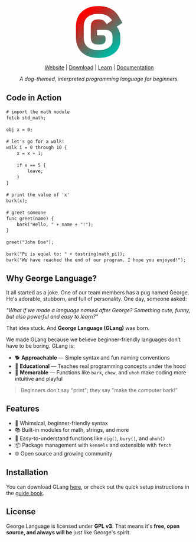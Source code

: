 <div align="center">
  <picture>
    <img
         src="assets/george_language_icon.svg"
         width="25%">
  </picture>

[Website](https://george-language.github.io/) | [Download](https://george-language.github.io/install/) | [Learn](https://george-language.github.io/book/) | [Documentation](https://george-language.github.io/docs/)

_A dog-themed, interpreted programming language for beginners._
</div>

## Code in Action

```
# import the math module
fetch std_math;

obj x = 0;

# let's go for a walk!
walk i = 0 through 10 {
    x = x + 1;

    if x == 5 {
        leave;
    }
}

# print the value of 'x'
bark(x);

# greet someone
func greet(name) {
    bark("Hello, " + name + "!");
}

greet("John Doe");

bark("Pi is equal to: " + tostring(math_pi));
bark("We have reached the end of our program. I hope you enjoyed!");
```

## Why George Language?

It all started as a joke. One of our team members has a pug named George. He's adorable, stubborn, and full of personality. One day, someone asked:

_"What if we made a language named after George? Something cute, funny, but also powerful and easy to learn?"_

That idea stuck. And **George Language (GLang)** was born.

We made GLang because we believe beginner-friendly languages don’t have to be boring. GLang is:

- 🐕 **Approachable** — Simple syntax and fun naming conventions
- 🧠 **Educational** — Teaches real programming concepts under the hood
- 🎉 **Memorable** — Functions like `bark`, `chew`, and `uhoh` make coding more intuitive and playful

> Beginners don't say "print"; they say "make the computer bark!"

## Features

- 🐶 Whimsical, beginner-friendly syntax
- 📚 Built-in modules for math, strings, and more
- 💬 Easy-to-understand functions like `dig()`, `bury()`, and `uhoh()`
- 📦 Package management with `kennels` and extensible with `fetch`
- 🌐 Open source and growing community

## Installation

You can download GLang [here](https://george-language.github.io/docs/install/), or check out the quick setup instructions in the [guide book](https://george-language.github.io/book/).

## License

George Language is licensed under **GPL v3**.
That means it's **free, open source, and always will be** just like George's spirit.
